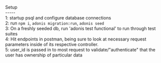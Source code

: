 Setup <br/>
----- <br/>
1: startup psql and configure database connections <br/>
2: run `npm i`, `adonis migration:run`, `adonis seed` <br/>
3: On a freshly seeded db, run 'adonis test functional' to run through test suites <br/>
4: Hit endpoints in postman, being sure to look at necessary request parameters inside of its respective controller.<br/>
5: user_id is passed in to most request to validate/"authenticate" that the user has ownership of particular data
